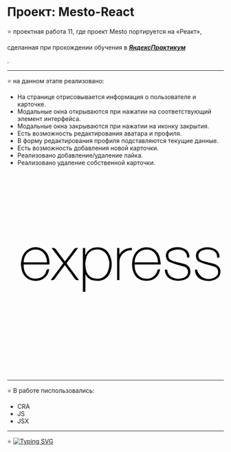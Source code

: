 # Проект: Mesto-React

:star: проектная работа 11, где проект Mesto портируется на «Реакт»,

сделанная при прохождении обучения в [**_ЯндексПрактикум_**](https://practicum.yandex.ru/web/)

.

---
:star: на данном этапе реализовано:

- На странице отрисовывается информация о пользователе и карточке.
- Модальные окна открываются при нажатии на соответствующий элемент интерфейса.
- Модальные окна закрываются при нажатии на иконку закрытия.
- Есть возможность редактирования аватара и профиля.
- В форму редактирования профиля подставляются текущие данные.
- Есть возможность добавления новой карточки.
- Реализовано добавление/удаление лайка.
- Реализовано удаление собственной карточки.
<svg xmlns="http://www.w3.org/2000/svg" viewBox="0 0 128 128"><path d="M40.53 77.82V50.74H42V55a5.57 5.57 0 00.48-.6 7.28 7.28 0 016.64-4.12c3.35-.1 6.07 1.14 7.67 4.12a13.24 13.24 0 01.32 12.14c-1.49 3.34-5.17 5-9.11 4.39a7.37 7.37 0 01-5.88-3.88v10.77zM42 60.32c.13 1.32.18 2.26.33 3.18.58 3.62 2.72 5.77 6.08 6.16A6.91 6.91 0 0056 65.27a11.77 11.77 0 00-.26-9.68 6.77 6.77 0 00-7.13-3.94 6.59 6.59 0 00-5.89 4.87 33.4 33.4 0 00-.72 3.8zM88.41 64a7.92 7.92 0 01-7.74 7c-6.16.31-9.05-3.78-9.51-8.5a13.62 13.62 0 011.2-7.5 8.37 8.37 0 018.71-4.67 8 8 0 017.1 6.09 41.09 41.09 0 01.69 4.5H72.67c-.3 4.28 2 7.72 5.26 8.55 4.06 1 7.53-.76 8.79-4.62.28-.99.79-1.13 1.69-.85zm-15.74-4.45h14.47c-.09-4.56-2.93-7.86-6.78-7.91-4.36-.07-7.5 3.11-7.69 7.91zM91.39 64.1h1.42a5.69 5.69 0 003.34 4.9 8.73 8.73 0 007.58-.2 3.41 3.41 0 002-3.35 3.09 3.09 0 00-2.08-3.09c-1.56-.58-3.22-.9-4.81-1.41A35.25 35.25 0 0194 59.18c-2.56-1.25-2.72-6.12.18-7.66a10.21 10.21 0 019.76-.15 5.14 5.14 0 012.6 5.24h-1.22c0-.06-.11-.11-.11-.17-.15-3.89-3.41-5.09-6.91-4.75a9.17 9.17 0 00-3 .91 3 3 0 00-1.74 3 3 3 0 002 2.82c1.54.56 3.15.92 4.73 1.36 1.27.35 2.59.58 3.82 1a4.51 4.51 0 013.1 4.07 4.81 4.81 0 01-2.59 5c-3.34 1.89-8.84 1.39-11.29-1a6.67 6.67 0 01-1.94-4.75zM125.21 56.61h-1.33c0-.18-.07-.34-.09-.49a4.35 4.35 0 00-3.54-4.18 8.73 8.73 0 00-5.61.27 3.41 3.41 0 00-2.47 3.25 3.14 3.14 0 002.4 3.16c2 .62 4.05 1 6.08 1.56a17 17 0 011.94.59 5 5 0 01.27 9.31 11.13 11.13 0 01-9 .09 6.24 6.24 0 01-3.76-6.06h1.3a7.29 7.29 0 0011.1 4.64 3.57 3.57 0 001.92-3.34 3.09 3.09 0 00-2.11-3.07c-1.56-.58-3.22-.89-4.81-1.4a35.43 35.43 0 01-4.87-1.75c-2.5-1.23-2.7-6.06.15-7.6a10.07 10.07 0 019.92-.11 5.23 5.23 0 012.51 5.13zM38.1 70.51a2.29 2.29 0 01-2.84-1.08c-1.63-2.44-3.43-4.77-5.16-7.15l-.75-1c-2.06 2.76-4.12 5.41-6 8.16a2.2 2.2 0 01-2.7 1.06l7.73-10.37-7.19-9.37a2.39 2.39 0 012.85 1c1.67 2.44 3.52 4.77 5.36 7.24 1.85-2.45 3.68-4.79 5.39-7.21a2.15 2.15 0 012.68-1l-2.79 3.7c-1.25 1.65-2.48 3.31-3.78 4.92a1 1 0 000 1.49c2.39 3.17 4.76 6.35 7.2 9.61zM70.92 50.66v1.4a7.25 7.25 0 00-7.72 7.49v11h-1.43V50.74h1.4v4.06c1.73-2.96 4.4-4.06 7.75-4.14zM2.13 60c.21-1 .34-2.09.63-3.11 1.73-6.15 8.78-8.71 13.63-4.9 2.84 2.23 3.55 5.39 3.41 8.95h-16c-.26 6.36 4.33 10.2 10.2 8.24a6.09 6.09 0 003.87-4.31c.31-1 .81-1.17 1.76-.88a8.12 8.12 0 01-3.88 5.93 9.4 9.4 0 01-10.95-1.4 9.85 9.85 0 01-2.46-5.78c0-.34-.13-.68-.2-1q-.01-.89-.01-1.74zm1.69-.43h14.47c-.09-4.61-3-7.88-6.88-7.91-4.32-.06-7.41 3.14-7.6 7.89z"/></svg>
---

:star: В работе писпользовались:

- CRA
- JS
- JSX
---

:star: [![Typing SVG](https://readme-typing-svg.demolab.com?font=Fira+Code&pause=1000&color=115CF7&center=%D0%BB%D0%BE%D0%B6%D1%8C&vCenter=%D0%BB%D0%BE%D0%B6%D1%8C&repeat=%D0%B2%D0%B5%D1%80%D0%BD%D0%BE&width=435&lines=%D0%A1%D0%A1%D0%AB%D0%9B%D0%9A%D0%90+%D0%9D%D0%90+%D0%A1%D0%90%D0%99%D0%A2)](https://i-suslova.github.io/mesto-react)
